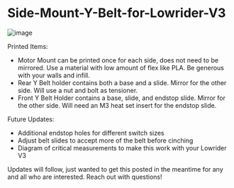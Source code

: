 # Side-Mount-Y-Belt-for-Lowrider-V3
![image](https://github.com/robwaldhauser/Side-Mount-Y-Belt-for-Lowrider-V3/assets/83437058/657bd0eb-9e0a-44a7-bd2f-af2b1e9e7099)

Printed Items:
- Motor Mount can be printed once for each side, does not need to be mirrored. Use a material with low amount of flex like PLA. Be generous with your walls and infill.
- Rear Y Belt holder contains both a base and a slide. Mirror for the other side. Will use a nut and bolt as tensioner.
- Front Y Belt Holder contains a base, slide, and endstop slide. Mirror for the other side. Will need an M3 heat set insert for the endstop slide.

Future Updates:
- Additional endstop holes for different switch sizes
- Adjust belt slides to accept more of the belt before cinching
- Diagram of critical measurements to make this work with your Lowrider V3

Updates will follow, just wanted to get this posted in the meantime for any and all who are interested. Reach out with questions!
